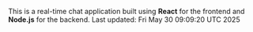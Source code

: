 This is a real-time chat application built using **React** for the frontend and **Node.js** for the backend.
Last updated: Fri May 30 09:09:20 UTC 2025
